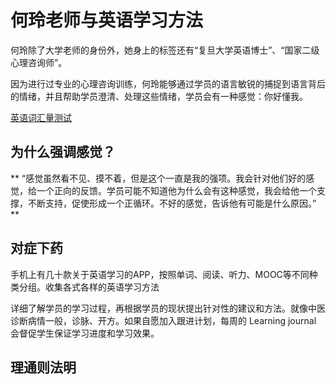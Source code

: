 # 何玲老师与英语学习方法

何玲除了大学老师的身份外，她身上的标签还有“复旦大学英语博士”、“国家二级心理咨询师”。

因为进行过专业的心理咨询训练，何玲能够通过学员的语言敏锐的捕捉到语言背后的情绪，并且帮助学员澄清、处理这些情绪，学员会有一种感觉：你好懂我。

[英语词汇量测试](http://testyourvocab.com/)

## 为什么强调感觉？

** “感觉虽然看不见、摸不着，但是这个一直是我的强项。我会针对他们好的感觉，给一个正向的反馈。学员可能不知道他为什么会有这种感觉，我会给他一个支撑，不断支持，促使形成一个正循环。不好的感觉，告诉他有可能是什么原因。” **

## 对症下药

手机上有几十款关于英语学习的APP，按照单词、阅读、听力、MOOC等不同种类分组。收集各式各样的英语学习方法

详细了解学员的学习过程，再根据学员的现状提出针对性的建议和方法。就像中医诊断病情一般，诊脉、开方。如果自愿加入跟进计划，每周的 Learning journal 会督促学生保证学习进度和学习效果。

## 理通则法明
